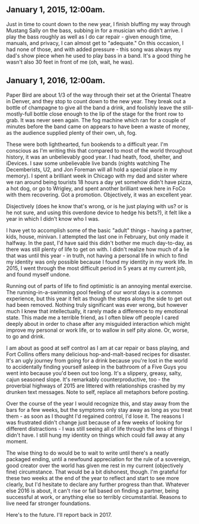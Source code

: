 ## January 1, 2015, 12:00am. 

Just in time to count down to the new year, I finish bluffing my way through Mustang Sally on the bass, subbing in for a musician who didn't arrive. I play the bass roughly as well as I do car repair - given enough time, manuals, and privacy, I can almost get to "adequate." On this occasion, I had none of those, and with added pressure - this song was always my dad's show piece when he used to play bass in a band. It's a good thing he wasn't also 30 feet in front of me (oh, wait, he was).

## January 1, 2016, 12:00am.

Paper Bird are about 1/3 of the way through their set at the Oriental Theatre in Denver, and they stop to count down to the new year. They break out a bottle of champagne to give all the band a drink, and foolishly leave the still-mostly-full bottle close enough to the lip of the stage for the front row to grab. It was never seen again. The fog machine which ran for a couple of minutes before the band came on appears to have been a waste of money, as the audience supplied plenty of their own, uh, fog.

These were both lighthearted, fun bookends to a difficult year. I'm conscious as I'm writing this that compared to most of the world throughout history, it was an unbelievably good year. I had heath, food, shelter, and iDevices. I saw some unbelievable live bands (nights watching The Decemberists, U2, and Jon Foreman will all hold a special place in my memory). I spent a brilliant week in Chicago with my dad and sister where we ran around being tourists 18 hours a day yet somehow didn't have pizza, a hot dog, or go to Wrigley, and spent another brilliant week here in FoCo with them recovering. Got a promotion. Objectively, it was an excellent year.

Disjectively (does he know that's wrong, or is he just playing with us? or is he not sure, and using this overdone device to hedge his bets?), it felt like a year in which I didn't know who I was.

I have yet to accomplish some of the basic "adult" things - having a partner, kids, house, minivan. I attempted the last one in February, but only made it halfway. In the past, I'd have said this didn't bother me much day-to-day, as there was still plenty of life to get on with. I didn't realize how much of a lie that was until this year - in truth, not having a personal life in which to find my identity was only possible because I found my identity in my work life. In 2015, I went through the most difficult period in 5 years at my current job, and found myself undone.

Running out of parts of life to find optimistic is an annoying mental exercise. The running-in-a-swimming pool feeling of our worst days is a common experience, but this year it felt as though the steps along the side to get out had been removed. Nothing truly significant was ever wrong, but however much I knew that intellectually, it rarely made a difference to my emotional state. This made me a terrible friend, as I often blew off people I cared deeply about in order to chase after any misguided interaction which might improve my personal or work life, or to wallow in self pity alone. Or, worse, to go and drink.

I am about as good at self control as I am at car repair or bass playing, and Fort Collins offers many delicious hop-and-malt-based recipes for disaster. It's an ugly journey from going for a drink because you're lost in the world to accidentally finding yourself asleep in the bathroom of a Five Guys you went into because you'd been out too long. It's a slippery, greasy, salty, cajun seasoned slope. It's remarkably counterproductive, too - the proverbial highways of 2015 are littered with relationships crashed by my drunken text messages. Note to self, replace all metaphors before posting.

Over the course of the year I would recognize this, and stay away from the bars for a few weeks, but the symptoms only stay away as long as you treat them - as soon as I thought I'd regained control, I'd lose it. The reasons I was frustrated didn't change just because of a few weeks of looking for different distractions - I was still seeing all of life through the lens of things I didn't have. I still hung my identity on things which could fall away at any moment.

The wise thing to do would be to wait to write until there's a neatly packaged ending, until a newfound appreciation for the rule of a sovereign, good creator over the world has given me rest in my current (objectively fine) circumstance. That would be a bit dishonest, though. I'm grateful for these two weeks at the end of the year to reflect and start to see more clearly, but I'd hesitate to declare any further progress than that. Whatever else 2016 is about, it can't rise or fall based on finding a partner, being successful at work, or anything else so terribly circumstantial. Reasons to live need far stronger foundations.

Here's to the future. I'll report back in 2017.